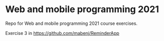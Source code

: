 # Web and mobile programming 2021

Repo for Web and mobile programming 2021 course exercises.

Exercise 3 in https://github.com/mabenj/ReminderApp
